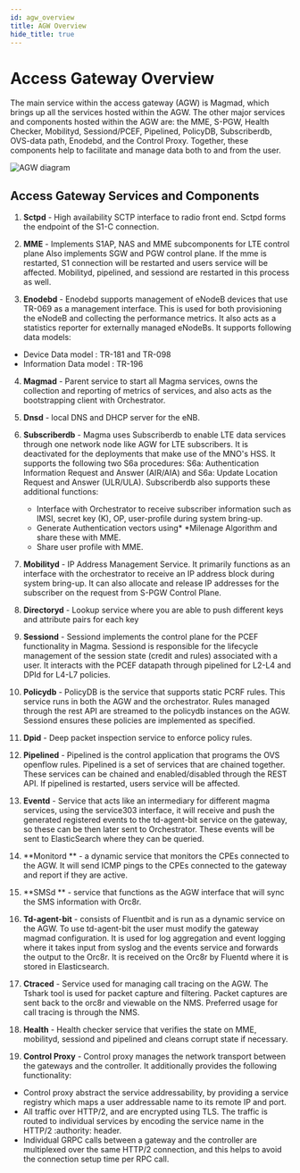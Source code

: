 ```yaml
---
id: agw_overview
title: AGW Overview
hide_title: true
---
```


# Access Gateway Overview

The main service within the access gateway (AGW) is Magmad, which brings up all the services hosted within the AGW. The other major services and components hosted within the AGW are: the MME, S-PGW, Health Checker, Mobilityd, Sessiond/PCEF, Pipelined, PolicyDB, Subscriberdb, OVS-data path, Enodebd, and the Control Proxy. Together, these components help to facilitate and manage data both to and from the user. 

![AGW diagram](assets/agw_services.png)

## Access Gateway Services and  Components

1. **Sctpd** - High availability SCTP interface to radio front end. Sctpd forms the endpoint of the S1-C connection. 

2. **MME** - Implements S1AP, NAS and MME subcomponents for LTE control plane Also implements SGW and PGW control plane. If the mme is restarted, S1 connection will be restarted and users service will be affected. Mobilityd, pipelined, and sessiond are restarted in this process as well. 

3. **Enodebd** - Enodebd supports management of eNodeB devices that use TR-069 as a management interface. This is used for both provisioning the eNodeB and collecting the performance metrics. It also acts as a statistics reporter for externally managed eNodeBs. It supports following data models:
* Device Data model : TR-181 and TR-098
* Information Data model : TR-196

4. **Magmad** - Parent service to start all Magma services, owns the collection and reporting of metrics of services, and also acts as the bootstrapping client with Orchestrator.

5. **Dnsd** - local DNS and DHCP server for the eNB. 

6. **Subscriberdb** - Magma uses Subscriberdb to enable LTE data services through one network node like AGW for LTE subscribers. It is deactivated for the deployments that make use of the MNO's HSS. It supports the following two S6a procedures: S6a: Authentication Information Request and Answer (AIR/AIA) and S6a: Update Location Request and Answer (ULR/ULA). Subscriberdb also supports these additional functions:
   * Interface with Orchestrator to receive subscriber information such as IMSI, secret key (K), OP, user-profile during system bring-up.
   * Generate Authentication vectors using* *Milenage Algorithm and share these with MME.
   * Share user profile with MME.

7. **Mobilityd** - IP Address Management Service. It primarily functions as an interface with the orchestrator to receive an IP address block during system bring-up. It can also allocate and release IP addresses for the subscriber on the request from S-PGW Control Plane.

8. **Directoryd** - Lookup service where you are able to push different keys and attribute pairs for each key

9. **Sessiond** - Sessiond implements the control plane for the PCEF functionality in Magma. Sessiond is responsible for the lifecycle management of the session state (credit and rules) associated with a user. It interacts with the PCEF datapath through pipelined for L2-L4 and DPId for L4-L7 policies.

10. **Policydb** - PolicyDB is the service that supports static PCRF rules. This service runs in both the AGW and the orchestrator. Rules managed through the rest API are streamed to the policydb instances on the AGW. Sessiond ensures these policies are implemented as specified.

11. **Dpid** - Deep packet inspection service to enforce policy rules.

12. **Pipelined** - Pipelined is the control application that programs the OVS openflow rules. Pipelined is a set of services that are chained together. These services can be chained and enabled/disabled through the REST API. If pipelined is restarted, users service will be affected.

13. **Eventd** - Service that acts like an intermediary for different magma services, using the service303 interface, it will receive and push the generated registered events to the td-agent-bit service on the gateway, so these can be then later sent to Orchestrator. These events will be sent to ElasticSearch where they can be queried. 

14. **Monitord ** - a dynamic service that monitors the CPEs connected to the AGW. It will send ICMP pings to the CPEs connected to the gateway and report if they are active. 

15. **SMSd ** - service that functions as the AGW interface that will sync the SMS information with Orc8r. 

16. **Td-agent-bit** - consists of Fluentbit and is run as a dynamic service on the AGW. To use td-agent-bit the user must modify the gateway magmad configuration. It is used for log aggregation and event logging where it takes input from syslog and the events service and forwards the output to the Orc8r. It is received on the Orc8r by Fluentd where it is stored in Elasticsearch. 

17. **Ctraced** - Service used for managing call tracing on the AGW. The Tshark tool is used for packet capture and filtering. Packet captures are sent back to the orc8r and viewable on the NMS. Preferred usage for call tracing is through the NMS.

18.  **Health** - Health checker service that verifies the state on MME, mobilityd, sessiond and pipelined and cleans corrupt state if necessary.

19. **Control Proxy** - Control proxy manages the network transport between the gateways and the controller. It additionally provides the following functionality:
   * Control proxy abstract the service addressability, by providing a service registry which maps a user addressable name to its remote IP and port.
   * All traffic over HTTP/2, and are encrypted using TLS. The traffic is routed to individual services by encoding the service name in the HTTP/2 :authority: header.
  * Individual GRPC calls between a gateway and the controller are multiplexed over the same HTTP/2 connection, and this helps to avoid the connection setup time per RPC call.
